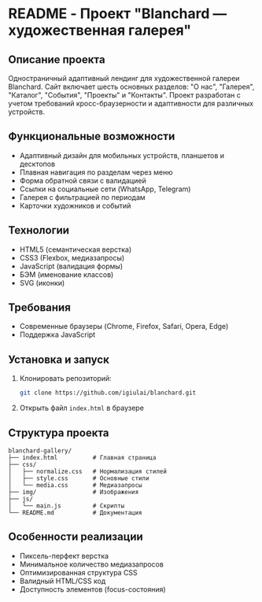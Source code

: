 # README - Проект "Blanchard — художественная галерея"

## Описание проекта
Одностраничный адаптивный лендинг для художественной галереи Blanchard. Сайт включает шесть основных разделов: "О нас", "Галерея", "Каталог", "События", "Проекты" и "Контакты". Проект разработан с учетом требований кросс-браузерности и адаптивности для различных устройств.

## Функциональные возможности
- Адаптивный дизайн для мобильных устройств, планшетов и десктопов
- Плавная навигация по разделам через меню
- Форма обратной связи с валидацией
- Ссылки на социальные сети (WhatsApp, Telegram)
- Галерея с фильтрацией по периодам
- Карточки художников и событий

## Технологии
- HTML5 (семантическая верстка)
- CSS3 (Flexbox, медиазапросы)
- JavaScript (валидация формы)
- БЭМ (именование классов)
- SVG (иконки)

## Требования
- Современные браузеры (Chrome, Firefox, Safari, Opera, Edge)
- Поддержка JavaScript

## Установка и запуск
1. Клонировать репозиторий:
   ```bash
   git clone https://github.com/igiulai/blanchard.git
   ```
2. Открыть файл `index.html` в браузере

## Структура проекта
```
blanchard-gallery/
├── index.html          # Главная страница
├── css/
│   ├── normalize.css   # Нормализация стилей
│   ├── style.css       # Основные стили
│   └── media.css       # Медиазапросы
├── img/                # Изображения
├── js/
│   └── main.js         # Скрипты
└── README.md           # Документация
```

## Особенности реализации
- Пиксель-перфект верстка
- Минимальное количество медиазапросов
- Оптимизированная структура CSS
- Валидный HTML/CSS код
- Доступность элементов (focus-состояния)
